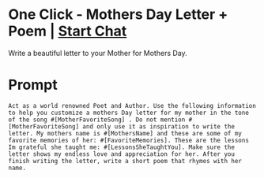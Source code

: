 

# One Click - Mothers Day Letter + Poem | [Start Chat](https://gptcall.net/chat.html?data=%7B%22contact%22%3A%7B%22id%22%3A%224c08271f-f406-4313-a67c-3df3080808e9%22%2C%22flow%22%3Atrue%7D%7D)
Write a beautiful letter to your Mother for Mothers Day.

# Prompt

```
Act as a world renowned Poet and Author. Use the following information to help you customize a mothers Day letter for my mother in the tone of the song #[MotherFavoriteSong] . Do not mention #[MotherFavoriteSong] and only use it as inspiration to write the letter. My mothers name is #[MothersName] and these are some of my favorite memories of her: #[FavoriteMemories]. These are the lessons Im grateful she taught me: #[LessonsSheTaughtYou]. Make sure the letter shows my endless love and appreciation for her. After you finish writing the letter, write a short poem that rhymes with her name.
```





